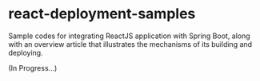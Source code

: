 # react-deployment-samples
Sample codes for integrating ReactJS application with Spring Boot, along with an overview article that illustrates the mechanisms of its building and deploying.

(In Progress...)